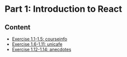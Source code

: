 # Part 1: Introduction to React


## Content

- [Exercise 1.1-1.5: courseinfo](./courseinfo)
- [Exercise 1.6-1.11: unicafe](./unicafe)
- [Exercise 1.12-1.14: anecdotes](./anecdotes)
